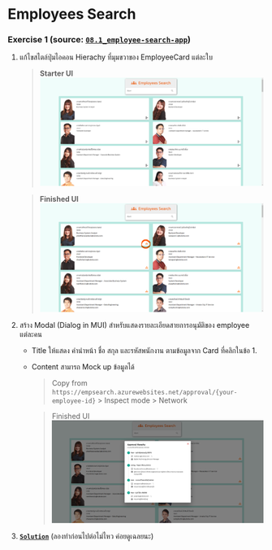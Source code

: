# Employees Search
###  Exercise 1 (source: [`08.1_employee-search-app`](https://github.com/SiamKubota/react-guide/tree/master/08.1_employee-search-app))
1. แก้ไขสไตล์ปุ่มไอคอน Hierachy ที่มุมขวาของ EmployeeCard แต่ละใบ
	> **Starter UI**
	![Started Page UI](src/assets/example-start-01.png  "Example Started Page UI")
	
	> **Finished UI**
	![Finished Page UI](src/assets/example-done-01.png  "Example Finished Page UI")
2. สร้าง Modal (Dialog in MUI) สำหรับแสดงรายละเอียดสายการอนุมัติของ employee แต่ละคน
	* Title ให้แสดง คำนำหน้า ชื่อ สกุล และรหัสพนักงาน ตามข้อมูลจาก Card ที่คลิกในข้อ 1.
	* Content สามารถ Mock up ข้อมูลได้
		> Copy from `https://empsearch.azurewebsites.net/approval/{your-employee-id}` 				> Inspect mode > Network
		
		> Finished UI 
		![Finished Modal UI](src/assets/example-done-02.png  "Example Finished Modal  UI")
3. [**`Solution`**](https://github.com/SiamKubota/react-guide/tree/master/08_employee-search-app) (ลองทำก่อนไปต่อไม่ไหว ค่อยดูเฉลยนะ)
